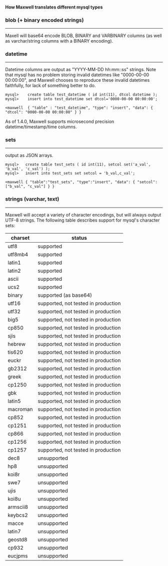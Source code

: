 <h4>How Maxwell translates different mysql types</h4>

### blob (+ binary encoded strings)
***

Maxell will base64 encode BLOB, BINARY and VARBINARY columns (as well as varchar/string columns with a BINARY encoding).


### datetime
***
Datetime columns are output as "YYYY-MM-DD hh:mm::ss" strings.  Note that mysql
has no problem storing invalid datetimes like "0000-00-00 00:00:00", and
Maxwell chooses to reproduce these invalid datetimes faithfully,
for lack of something better to do.


```
mysql>    create table test_datetime ( id int(11), dtcol datetime );
mysql>    insert into test_datetime set dtcol='0000-00-00 00:00:00';

<maxwell  { "table" : "test_datetime", "type": "insert", "data": { "dtcol": "0000-00-00 00:00:00" } }
```

As of 1.4.0, Maxwell supports microsecond precision datetime/timestamp/time columns.

### sets
***

output as JSON arrays.

```
mysql>   create table test_sets ( id int(11), setcol set('a_val', 'b_val', 'c_val') );
mysql>   insert into test_sets set setcol = 'b_val,c_val';

<maxwell { "table":"test_sets", "type":"insert", "data": { "setcol": ["b_val", "c_val"] } }
```

### strings (varchar, text)
***
Maxwell will accept a variety of character encodings, but will always output UTF-8 strings.  The following table
describes support for mysql's character sets:

charset  | status
---------| ------
utf8     | supported
utf8mb4  | supported
latin1   | supported
latin2   | supported
ascii    | supported
ucs2     | supported
binary   | supported (as base64)
utf16    | supported, not tested in production
utf32    | supported, not tested in production
big5     | supported, not tested in production
cp850    | supported, not tested in production
sjis     | supported, not tested in production
hebrew   | supported, not tested in production
tis620   | supported, not tested in production
euckr    | supported, not tested in production
gb2312   | supported, not tested in production
greek    | supported, not tested in production
cp1250   | supported, not tested in production
gbk      | supported, not tested in production
latin5   | supported, not tested in production
macroman | supported, not tested in production
cp852    | supported, not tested in production
cp1251   | supported, not tested in production
cp866    | supported, not tested in production
cp1256   | supported, not tested in production
cp1257   | supported, not tested in production
dec8     | unsupported
hp8      | unsupported
koi8r    | unsupported
swe7     | unsupported
ujis     | unsupported
koi8u    | unsupported
armscii8 | unsupported
keybcs2  | unsupported
macce    | unsupported
latin7   | unsupported
geostd8  | unsupported
cp932    | unsupported
eucjpms  | unsupported


<script>
  jQuery(document).ready(function () {
    jQuery("table").addClass("table table-condensed table-bordered table-hover");
  });
</script>
